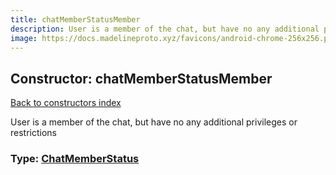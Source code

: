 ```yaml
---
title: chatMemberStatusMember
description: User is a member of the chat, but have no any additional privileges or restrictions
image: https://docs.madelineproto.xyz/favicons/android-chrome-256x256.png
---
```

## Constructor: chatMemberStatusMember  
[Back to constructors index](index.md)



User is a member of the chat, but have no any additional privileges or restrictions




### Type: [ChatMemberStatus](../types/ChatMemberStatus.md)


